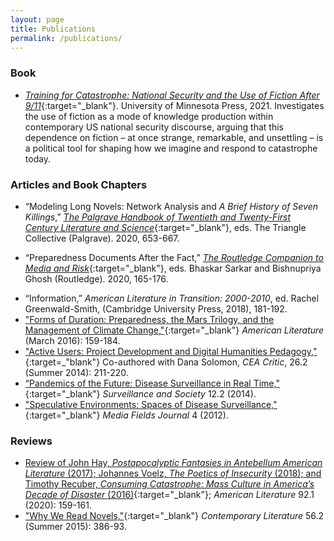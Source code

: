 ```yaml
---
layout: page
title: Publications
permalink: /publications/
---
```

### Book
- [*Training for Catastrophe: National Security and the Use of Fiction After 9/11*](https://www.upress.umn.edu/book-division/books/training-for-catastrophe){:target="_blank"}. University of Minnesota Press, 2021. Investigates the use of fiction as a mode of knowledge production within contemporary US national security discourse, arguing that this dependence on fiction – at once strange, remarkable, and unsettling – is a political tool for shaping how we imagine and respond to catastrophe today.

### Articles and Book Chapters
- “Modeling Long Novels: Network Analysis and *A Brief History of Seven Killings*,” [*The Palgrave Handbook of Twentieth and Twenty-First Century Literature and Science*](https://www.palgrave.com/us/book/9783030482435){:target="_blank"}, eds. The Triangle Collective (Palgrave). 2020, 653-667.
* “Preparedness Documents After the Fact,” [*The Routledge Companion to Media and Risk*](https://www.routledge.com/The-Routledge-Companion-to-Media-and-Risk/Ghosh-Sarkar/p/book/9781138638938){:target="_blank"}, eds. Bhaskar Sarkar and Bishnupriya Ghosh (Routledge). 2020, 165-176.
- “Information,” _American Literature in Transition: 2000-2010_, ed. Rachel Greenwald-Smith, (Cambridge University Press, 2018), 181-192.
- ["Forms of Duration: Preparedness, the Mars Trilogy, and the Management of Climate Change,"](http://americanliterature.dukejournals.org/content/88/1/159.abstract){:target="_blank"} _American Literature_ (March 2016): 159-184.
- ["Active Users: Project Development and Digital Humanities Pedagogy,"](https://muse.jhu.edu/article/550524/summary){:target=_"blank"} Co-authored with Dana Solomon, _CEA Critic_, 26.2 (Summer 2014): 211-220.
- [“Pandemics of the Future: Disease Surveillance in Real Time,"](https://ojs.library.queensu.ca/index.php/surveillance-and-society/article/view/pandemics){:target="_blank"} _Surveillance and Society_ 12.2 (2014).
- ["Speculative Environments: Spaces of Disease Surveillance,"](http://www.mediafieldsjournal.org/speculative-environments/2011/12/29/speculative-environments-spaces-of-disease-surveillance.html){:target="_blank"} _Media Fields Journal_ 4 (2012).

### Reviews
- [Review of John Hay, *Postapocalyptic Fantasies in Antebellum American Literature* (2017); Johannes Voelz, *The Poetics of Insecurity* (2018); and Timothy Recuber, *Consuming Catastrophe: Mass Culture in America’s Decade of Disaster* (2016)](https://read.dukeupress.edu/american-literature/article-abstract/92/1/159/156860/Postapocalyptic-Fantasies-in-Antebellum-American?redirectedFrom=fulltext){:target="_blank"}; *American Literature* 92.1 (2020): 159-161.
- ["Why We Read Novels,"](https://muse.jhu.edu/article/591469){:target="_blank"} _Contemporary Literature_ 56.2 (Summer 2015): 386-93.
